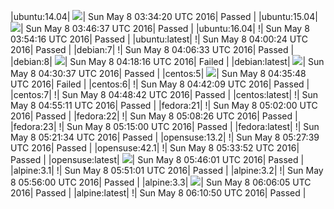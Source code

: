 |ubuntu:14.04| ![](https://cdn.rawgit.com/Neilpang/letest/master/status/ubuntu-14.04.svg?1462678460)| Sun May  8 03:34:20 UTC 2016| Passed |
|ubuntu:15.04| ![](https://cdn.rawgit.com/Neilpang/letest/master/status/ubuntu-15.04.svg?1462679197)| Sun May  8 03:46:37 UTC 2016| Passed |
|ubuntu:16.04| \![](https://cdn.rawgit.com/Neilpang/letest/master/status/ubuntu-16.04.svg?1462679656)| Sun May  8 03:54:16 UTC 2016| Passed |
|ubuntu:latest| \![](https://cdn.rawgit.com/Neilpang/letest/master/status/ubuntu-latest.svg?1462680024)| Sun May  8 04:00:24 UTC 2016| Passed |
|debian:7| \![](https://cdn.rawgit.com/Neilpang/letest/master/status/debian-7.svg?1462680393)| Sun May  8 04:06:33 UTC 2016| Passed |
|debian:8| ![](https://cdn.rawgit.com/Neilpang/letest/master/status/debian-8.svg?1462681096)| Sun May  8 04:18:16 UTC 2016| Failed |
|debian:latest| ![](https://cdn.rawgit.com/Neilpang/letest/master/status/debian-latest.svg?1462681837)| Sun May  8 04:30:37 UTC 2016| Passed |
|centos:5| ![](https://cdn.rawgit.com/Neilpang/letest/master/status/centos-5.svg?1462682148)| Sun May  8 04:35:48 UTC 2016| Failed |
|centos:6| \![](https://cdn.rawgit.com/Neilpang/letest/master/status/centos-6.svg?1462682529)| Sun May  8 04:42:09 UTC 2016| Passed |
|centos:7| \![](https://cdn.rawgit.com/Neilpang/letest/master/status/centos-7.svg?1462682922)| Sun May  8 04:48:42 UTC 2016| Passed |
|centos:latest| \![](https://cdn.rawgit.com/Neilpang/letest/master/status/centos-latest.svg?1462683311)| Sun May  8 04:55:11 UTC 2016| Passed |
|fedora:21| \![](https://cdn.rawgit.com/Neilpang/letest/master/status/fedora-21.svg?1462683720)| Sun May  8 05:02:00 UTC 2016| Passed |
|fedora:22| \![](https://cdn.rawgit.com/Neilpang/letest/master/status/fedora-22.svg?1462684106)| Sun May  8 05:08:26 UTC 2016| Passed |
|fedora:23| \![](https://cdn.rawgit.com/Neilpang/letest/master/status/fedora-23.svg?1462684500)| Sun May  8 05:15:00 UTC 2016| Passed |
|fedora:latest| \![](https://cdn.rawgit.com/Neilpang/letest/master/status/fedora-latest.svg?1462684894)| Sun May  8 05:21:34 UTC 2016| Passed |
|opensuse:13.2| \![](https://cdn.rawgit.com/Neilpang/letest/master/status/opensuse-13.2.svg?1462685259)| Sun May  8 05:27:39 UTC 2016| Passed |
|opensuse:42.1| \![](https://cdn.rawgit.com/Neilpang/letest/master/status/opensuse-42.1.svg?1462685632)| Sun May  8 05:33:52 UTC 2016| Passed |
|opensuse:latest| ![](https://cdn.rawgit.com/Neilpang/letest/master/status/opensuse-latest.svg?1462686361)| Sun May  8 05:46:01 UTC 2016| Passed |
|alpine:3.1| \![](https://cdn.rawgit.com/Neilpang/letest/master/status/alpine-3.1.svg?1462686661)| Sun May  8 05:51:01 UTC 2016| Passed |
|alpine:3.2| \![](https://cdn.rawgit.com/Neilpang/letest/master/status/alpine-3.2.svg?1462686960)| Sun May  8 05:56:00 UTC 2016| Passed |
|alpine:3.3| ![](https://cdn.rawgit.com/Neilpang/letest/master/status/alpine-3.3.svg?1462687565)| Sun May  8 06:06:05 UTC 2016| Passed |
|alpine:latest| \![](https://cdn.rawgit.com/Neilpang/letest/master/status/alpine-latest.svg?1462687850)| Sun May  8 06:10:50 UTC 2016| Passed |
